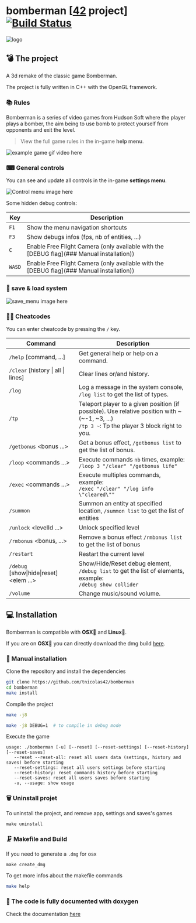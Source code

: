 # bomberman [[42](https://www.42.fr/) project] [![Build Status](https://travis-ci.com/tnicolas42/bomberman.svg?branch=master)](https://travis-ci.com/tnicolas42/bomberman)

![logo](https://github.com/tnicolas42/bomberman-assets/blob/master/imgs/bomberman-logo.png)

## 💣 The project

A 3d remake of the classic game Bomberman.

The project is fully written in C++ with the OpenGL framework.

### 📚 Rules

Bomberman is a series of video games from Hudson Soft where the player plays a bomber, the aim being to use bomb to protect yourself from opponents and exit the level.

> View the full game rules in the in-game **help menu**.

![example game gif video here](/assets/GIFs/example.gif)

### ⌨ General controls

You can see and update all controls in the in-game **settings menu**.

![Control menu image here](/assets/GIFs/example.png)

Some hidden debug controls:

| Key  | Description |
| --- | --- |
| `F1` | Show the menu navigation shortcuts |
| `F3` | Show debugs infos (fps, nb of entities, ...) |
| `C` | Enable Free Flight Camera (only available with the [DEBUG flag](### Manual installation)) |
| `WASD` | Enable Free Flight Camera (only available with the [DEBUG flag](### Manual installation)) |

### 💾 save & load system

![save_menu image here](/assets/GIFs/example.png)

### 👩‍💻 Cheatcodes

You can enter cheatcode by pressing the `/` key.

| Command  | Description |
| --- | --- |
| `/help` [command, ...]  | Get general help or help on a command.  |
| `/clear` [history \| all \| lines]  | Clear lines or/and history.  |
| `/log` <type> <message>  | Log a message in the system console, `/log list` to get the list of types.  |
| `/tp` <x> <y>  | Teleport player to a given position (if possible). Use relative position with ~ (~-1, ~3, ...)<br>`/tp 3 ~`: Tp the player 3 block right to you.  |
| `/getbonus` <bonus ...>  | Get a bonus effect, `/getbonus list` to get the list of bonus.  |
| `/loop` <nb> <commands ...>  | Execute commands `nb` times, example:<br>`/loop 3 "/clear" "/getbonus life"`  |
| `/exec` <commands ...>  | Execute multiples commands, example:<br>`/exec "/clear" "/log info \"cleared\""`  |
| `/summon` <typename> <x> <y>  | Summon an entity at specified location, `/summon list` to get the list of entities   |
| `/unlock` <levelId ...>  | Unlock specified level  |
| `/rmbonus` <bonus, ...>  | Remove a bonus effect `/rmbonus list` to get the list of bonus  |
| `/restart`   | Restart the current level  |
| `/debug` [show\|hide\|reset] <elem ...>  | Show/Hide/Reset debug element, `/debug list` to get the list of elements, example:<br>`/debug show collider`  |
| `/volume` <type> <value>  | Change music/sound volume.  |

## 💻 Installation

Bomberman is compatible with **OSX🍎** and **Linux🐧**.

If you are on **OSX🍎** you can directly download the dmg build [here](https://www.dropbox.com/s/uk0l9rlvxbrjpoo/bomberman.dmg?dl=0).

### 👷 Manual installation

Clone the repository and install the dependencies
```bash
git clone https://github.com/tnicolas42/bomberman
cd bomberman
make install
```

Compile the project

```bash
make -j8
```

```bash
make -j8 DEBUG=1  # to compile in debug mode
```

Execute the game
 ```usage
usage: ./bomberman [-u] [--reset] [--reset-settings] [--reset-history] [--reset-saves]
	--reset --reset-all: reset all users data (settings, history and saves) before starting
	--reset-settings: reset all users settings before starting
	--reset-history: reset commands history before starting
	--reset-saves: reset all users saves before starting
	-u, --usage: show usage
```

### 🗑 Uninstall projet

To uninstall the project, and remove app, settings and saves's games
```
make uninstall
```

### 🗜 Makefile and Build

If you need to generate a `.dmg` for osx
```
make create_dmg
```

To get more infos about the makefile commands
```bash
make help
```

### 📖 The code is fully documented with doxygen
Check the documentation [here](https://tnicolas42.github.io/bomberman)
